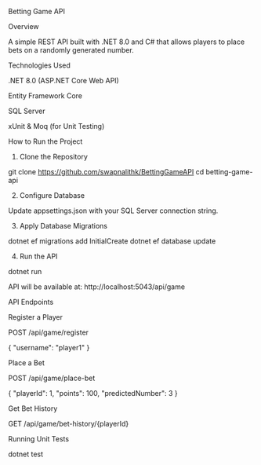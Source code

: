 Betting Game API

Overview

A simple REST API built with .NET 8.0 and C# that allows players to place bets on a randomly generated number.

Technologies Used

.NET 8.0 (ASP.NET Core Web API)

Entity Framework Core

SQL Server

xUnit & Moq (for Unit Testing)

How to Run the Project

1. Clone the Repository

git clone https://github.com/swapnalithk/BettingGameAPI
cd betting-game-api

2. Configure Database

Update appsettings.json with your SQL Server connection string.

3. Apply Database Migrations

dotnet ef migrations add InitialCreate
dotnet ef database update

4. Run the API

dotnet run

API will be available at: http://localhost:5043/api/game

API Endpoints

Register a Player

POST /api/game/register

{
  "username": "player1"
}

Place a Bet

POST /api/game/place-bet

{
  "playerId": 1,
  "points": 100,
  "predictedNumber": 3
}

Get Bet History

GET /api/game/bet-history/{playerId}

Running Unit Tests

dotnet test

